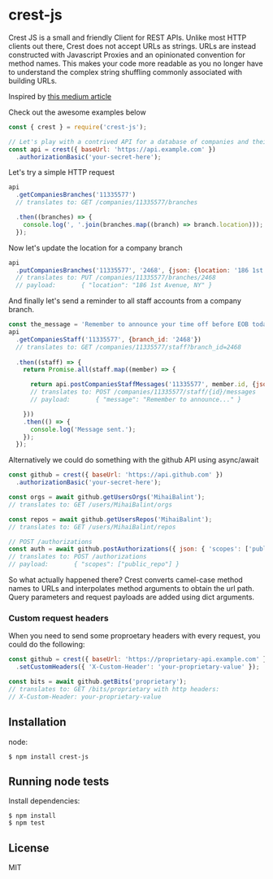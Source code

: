 # crest-js

Crest JS is a small and friendly Client for REST APIs. Unlike most HTTP clients
out there, Crest does not accept URLs as strings. URLs are instead constructed with
Javascript Proxies and an opinionated convention for method names. This makes your
code more readable as you no longer have to understand the complex string shuffling
commonly associated with building URLs.

Inspired by [this medium article](https://medium.com/dailyjs/how-to-use-javascript-proxies-for-fun-and-profit-365579d4a9f8)

Check out the awesome examples below

```js
const { crest } = require('crest-js');

// Let's play with a contrived API for a database of companies and their staff
const api = crest({ baseUrl: 'https://api.example.com' })
  .authorizationBasic('your-secret-here');
```

Let's try a simple HTTP request
```js
api
  .getCompaniesBranches('11335577')
  // translates to: GET /companies/11335577/branches

  .then((branches) => {
    console.log(', '.join(branches.map((branch) => branch.location)));
  });
```

Now let's update the location for a company branch
```js
api
  .putCompaniesBranches('11335577', '2468', {json: {location: '186 1st Avenue, NY'} })
  // translates to: PUT /companies/11335577/branches/2468
  // payload:       { "location": "186 1st Avenue, NY" }
```

And finally let's send a reminder to all staff accounts from a company branch. 
```js
const the_message = 'Remember to announce your time off before EOB today.';
api
  .getCompaniesStaff('11335577', {branch_id: '2468'})
  // translates to: GET /companies/11335577/staff?branch_id=2468
  
  .then((staff) => {
    return Promise.all(staff.map((member) => {

      return api.postCompaniesStaffMessages('11335577', member.id, {json: {message: the_message}});
      // translates to: POST /companies/11335577/staff/{id}/messages
      // payload:       { "message": "Remember to announce..." }

    }))
    .then(() => {
      console.log('Message sent.');
    });
  });
```

Alternatively we could do something with the github API using async/await
```js
const github = crest({ baseUrl: 'https://api.github.com' })
  .authorizationBasic('your-secret-here');

const orgs = await github.getUsersOrgs('MihaiBalint');
// translates to: GET /users/MihaiBalint/orgs

const repos = await github.getUsersRepos('MihaiBalint');
// translates to: GET /users/MihaiBalint/repos

// POST /authorizations
const auth = await github.postAuthorizations({ json: { 'scopes': ['public_repo'] } });
// translates to: POST /authorizations
// payload:       { "scopes": ["public_repo"] }

```

So what actually happened there? Crest converts camel-case method names to URLs
and interpolates method arguments to obtain the url path. Query parameters and
request payloads are added using dict arguments.

### Custom request headers

When you need to send some proproetary headers with every request, you could do the following:
```js
const github = crest({ baseUrl: 'https://proprietary-api.example.com' })
  .setCustomHeaders({ 'X-Custom-Header': 'your-proprietary-value' });

const bits = await github.getBits('proprietary');
// translates to: GET /bits/proprietary with http headers:
// X-Custom-Header: your-proprietary-value
```

## Installation

node:

```
$ npm install crest-js
```

## Running node tests

Install dependencies:

```shell
$ npm install
$ npm test
```

## License

MIT
